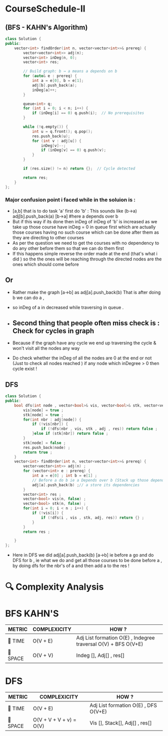 # CourseSchedule-II
## (BFS - KAHN's Algorithm)
```cpp
class Solution {
public:
    vector<int> findOrder(int n, vector<vector<int>>& prereq) {
        vector<vector<int>> adj(n);
        vector<int> inDeg(n, 0);
        vector<int> res;

        // Build graph: b → a means a depends on b
        for (auto& e : prereq) {
            int a = e[0], b = e[1];
            adj[b].push_back(a);
            inDeg[a]++;
        }

        queue<int> q;
        for (int i = 0; i < n; i++) {
            if (inDeg[i] == 0) q.push(i);  // No prerequisites
        }

        while (!q.empty()) {
            int u = q.front(); q.pop();
            res.push_back(u);
            for (int v : adj[u]) {
                inDeg[v]--;
                if (inDeg[v] == 0) q.push(v);
            }
        }

        if (res.size() != n) return {};  // Cycle detected

        return res;
    }
};
```
###  Major confusion point i faced while in the soluion is  :
- [a,b] that is to do task 'a'  first do 'b'  : This sounds like (b->a) adj[b].push_back(a)  [b->a]  #here a depends over b
- But if this way if its done then inDeg of inDeg of 'b' is increased as we take up those course have inDeg = 0 in queue first which are actually those courses having no such course which can be done after them as they are directing to other courses
- As per the question we need to get the courses with no dependency to do any other before them so that we can do them first
- If this happens simple reverse the order made at the end (that's what i did ) so the the ones will be reaching through the directed nodes are the ones which should come before
## Or 
- Rather make the graph [a->b]  as adj[a].push_back(b)   That is after doing b we can do a ,
-  so inDeg of a in decreased while traversing in queue .

- ## Second thing that people often miss check is : Check for cycles in graph
- Because if the graph have any cycle we end up traversing the cycle & won't visit all the nodes any way
- Do check whether the inDeg of all the nodes are 0 at the end or not (Just to check all nodes reached ) if any node which inDegree > 0 then cycle exist !

## DFS 
```cpp
class Solution {
public:
    bool dfs(int node , vector<bool>& vis, vector<bool>& stk, vector<vector<int>>& adj , vector<int>& res) {
        vis[node] = true ;
        stk[node] = true ;
        for(int nbr : adj[node]) {
            if (!vis[nbr]) {
                if (!dfs(nbr , vis, stk , adj , res)) return false ;
            }else if (stk[nbr]) return false ;
        }
        stk[node] = false ;
        res.push_back(node) ;
        return true ;
    }
    vector<int> findOrder(int n, vector<vector<int>>& prereq) {
        vector<vector<int>> adj(n) ;
        for (vector<int> e : prereq) {
            int a = e[0] ; int b = e[1] ;
            // Before a do b ie a Depends over b (Stack up those dependencies in adj list for that to vis them first & get them in res{})
            adj[a].push_back(b) ;// a store its dependencies
        }
        vector<int> res ;
        vector<bool> vis(n, false) ;
        vector<bool> stk(n, false) ;
        for(int i = 0; i < n ; i++) {
            if (!vis[i]) {
                if (!dfs(i , vis , stk, adj, res)) return {} ;
            }
        }
        return res ;

    }
};
```
- Here in DFS we did adj[a].push_back(b)  [a->b] ie before a go and do DFS for b , ie what we do and get all those courses to be done before a , by doing dfs for the nbr's of a and then add a to the res !

# 🔍 Complexity Analysis

# BFS KAHN'S 
| METRIC   | COMPLEXICITY  |    HOW ? |
|-----------|-------------|------------|
| 🧭 TIME  |   O(V + E)     |  Adj List formation O(E) , Indegree traversal O(V) + BFS O(V+E)  |
| 🧠 SPACE |   O(V + V)      |   Indeg [], Adj[] , res[]|

# DFS 
| METRIC   | COMPLEXICITY  |    HOW ? |
|-----------|-------------|------------|
| 🧭 TIME  |   O(V + E)     |  Adj List formation O(E) ,  DFS O(V+E) |
| 🧠 SPACE |   O(V + V + V + v) = O(V)      |   Vis [], Stack[], Adj[] , res[]|
